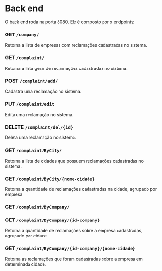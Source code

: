 # Back end

O back end roda na porta 8080. Ele é composto por x endpoints:


### GET `/company/`
Retorna a lista de empresas com reclamações cadastradas no sistema.
### GET `/complaint/`
Retorna a lista geral de reclamações cadastradas no sistema.
### POST `/complaint/add/`
Cadastra uma reclamação no sistema.
### PUT `/complaint/edit`
Edita uma reclamação no sistema.
### DELETE `/complaint/del/{id}`
Deleta uma reclamação no sistema.
### GET `/complaint/ByCity/`
Retorna a lista de cidades que possuem reclamações cadastradas no sistema.
### GET `/complaint/ByCity/{nome-cidade}`
Retorna a quantidade de reclamações cadastradas na cidade, agrupado por empresa
### GET `/complaint/ByCompany/`
### GET `/complaint/ByCompany/{id-company}`
Retorna a quantidade de reclamações sobre a empresa cadastradas, agrupado por cidade
### GET `/complaint/ByCompany/{id-company}/{nome-cidade}`
Retorna as reclamações que foram cadastradas sobre a empresa em determinada cidade.